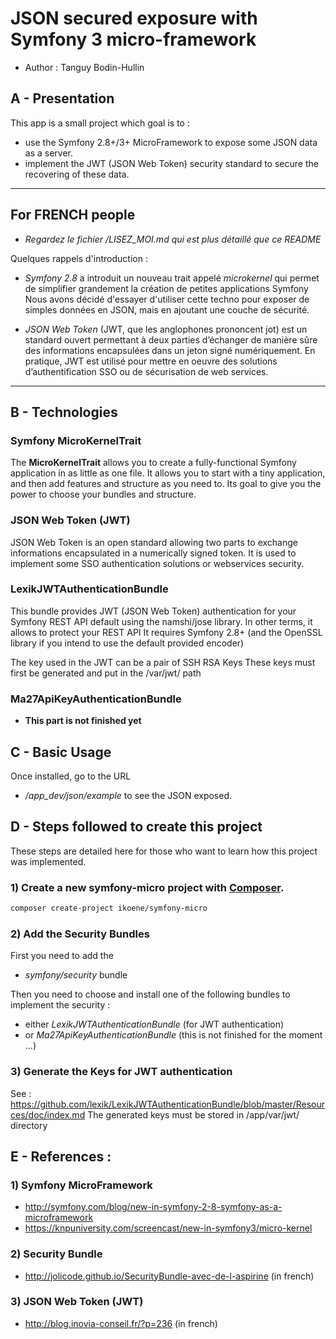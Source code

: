 
# JSON secured exposure with Symfony 3 micro-framework
- Author : Tanguy Bodin-Hullin

## A - Presentation

This app is a small project which goal is to :
- use the Symfony 2.8+/3+ MicroFramework to expose some JSON data as a server.
- implement the JWT (JSON Web Token) security standard to secure the recovering of these data.

_______________
## For FRENCH people

- *Regardez le fichier /LISEZ_MOI.md qui est plus détaillé que ce README*

Quelques rappels d'introduction :
- *Symfony 2.8* a introduit un nouveau trait appelé *microkernel*
qui permet de simplifier grandement la création de petites applications Symfony
Nous avons décidé d'essayer d'utiliser cette techno pour exposer de simples données en JSON,
mais en ajoutant une couche de sécurité.

- *JSON Web Token* (JWT, que les anglophones prononcent jot) est un standard ouvert permettant à deux parties d’échanger de manière sûre des informations encapsulées dans un jeton signé numériquement.
En pratique, JWT est utilisé pour mettre en oeuvre des solutions d’authentification SSO ou de sécurisation de web services.
_______________


## B - Technologies
### Symfony MicroKernelTrait

The **MicroKernelTrait** allows you to create a fully-functional Symfony application in as little as one file. It allows you to start with a tiny application, and then add features and structure as you need to. Its goal to give you the power to choose your bundles and structure.

### JSON Web Token (JWT)

JSON Web Token is an open standard allowing two parts to exchange informations encapsulated in a numerically signed token.
It is used to implement some SSO authentication solutions or webservices security.

### LexikJWTAuthenticationBundle
This bundle provides JWT (JSON Web Token) authentication for your Symfony REST API default using the namshi/jose library.
In other terms, it allows to protect your REST API
It requires Symfony 2.8+ (and the OpenSSL library if you intend to use the default provided encoder)

The key used in the JWT can be a pair of SSH RSA Keys
These keys must first be generated and put in the /var/jwt/ path

### Ma27ApiKeyAuthenticationBundle

- **This part is not finished yet**

## C - Basic Usage

Once installed, go to the URL
- */app_dev/json/example* to see the JSON exposed.



## D - Steps followed to create this project
These steps are detailed here for those who want to learn how this project was implemented.

### 1) Create a new symfony-micro project with [Composer](https://getcomposer.org/).

```bash
composer create-project ikoene/symfony-micro
```

### 2) Add the Security Bundles

First you need to add the
- *symfony/security* bundle

Then you need to choose and install one of the following bundles to implement the security :
- either *LexikJWTAuthenticationBundle* (for JWT authentication)
- or *Ma27ApiKeyAuthenticationBundle* (this is not finished for the moment ...)

### 3) Generate the Keys for JWT authentication

See : https://github.com/lexik/LexikJWTAuthenticationBundle/blob/master/Resources/doc/index.md
The generated keys must be stored in /app/var/jwt/ directory

## E - References :

### 1) Symfony MicroFramework
- http://symfony.com/blog/new-in-symfony-2-8-symfony-as-a-microframework
- https://knpuniversity.com/screencast/new-in-symfony3/micro-kernel

### 2) Security Bundle
- http://jolicode.github.io/SecurityBundle-avec-de-l-aspirine (in french)

### 3) JSON Web Token (JWT)
- http://blog.inovia-conseil.fr/?p=236 (in french)
